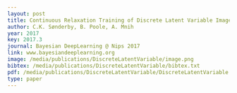 ```yaml
--- 
layout: post
title: Continuous Relaxation Training of Discrete Latent Variable Image Models
author: C.K. Sønderby, B. Poole, A. Mnih
year: 2017
key: 2017.3
journal: Bayesian DeepLearning @ Nips 2017
link: www.bayesiandeeplearning.org
image: /media/publications/DiscreteLatentVariable/image.png
bibtex: /media/publications/DiscreteLatentVariable/bibtex.txt
pdf: /media/publications/DiscreteLatentVariable/DiscreteLatentVariable.pdf
type: paper
---
```


